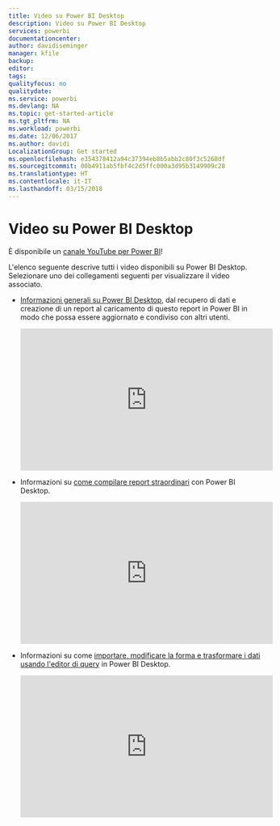 ```yaml
---
title: Video su Power BI Desktop
description: Video su Power BI Desktop
services: powerbi
documentationcenter: 
author: davidiseminger
manager: kfile
backup: 
editor: 
tags: 
qualityfocus: no
qualitydate: 
ms.service: powerbi
ms.devlang: NA
ms.topic: get-started-article
ms.tgt_pltfrm: NA
ms.workload: powerbi
ms.date: 12/06/2017
ms.author: davidi
LocalizationGroup: Get started
ms.openlocfilehash: e354378412a94c37394eb8b5abb2c80f3c5268df
ms.sourcegitcommit: 00b4911ab5fbf4c2d5ffc000a3d95b3149909c28
ms.translationtype: HT
ms.contentlocale: it-IT
ms.lasthandoff: 03/15/2018
---
```

# <a name="power-bi-desktop-videos"></a>Video su Power BI Desktop
È disponibile un [canale YouTube per Power BI](http://www.youtube.com/playlist?list=PL1N57mwBHtN2q1WbU5O29rrn_A0lkVv9p)!

L'elenco seguente descrive tutti i video disponibili su Power BI Desktop. Selezionare uno dei collegamenti seguenti per visualizzare il video associato.

- [Informazioni generali su Power BI Desktop](https://www.youtube.com/watch?v=Qgam9M8I0xA), dal recupero di dati e creazione di un report al caricamento di questo report in Power BI in modo che possa essere aggiornato e condiviso con altri utenti.  
  
  <iframe width="500" height="281" src="https://www.youtube.com/embed/Qgam9M8I0xA" frameborder="0" allowfullscreen></iframe> 
  
- Informazioni su [come compilare report straordinari](https://www.youtube.com/watch?v=ByIUx-HmQbw) con Power BI Desktop.
  
  <iframe width="500" height="281" src="https://www.youtube.com/embed/IMAsitQ2cAc" frameborder="0" allowfullscreen></iframe>  
  
- Informazioni su come [importare, modificare la forma e trasformare i dati usando l'editor di query](https://www.youtube.com/watch?v=ByIUx-HmQbw) in Power BI Desktop.
  
  <iframe width="500" height="281" src="https://www.youtube.com/embed/ByIUx-HmQbw" frameborder="0" allowfullscreen></iframe>

